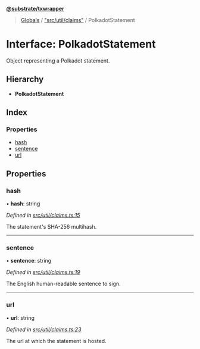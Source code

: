 **[@substrate/txwrapper](../README.md)**

> [Globals](../globals.md) / ["src/util/claims"](../modules/_src_util_claims_.md) / PolkadotStatement

# Interface: PolkadotStatement

Object representing a Polkadot statement.

## Hierarchy

* **PolkadotStatement**

## Index

### Properties

* [hash](_src_util_claims_.polkadotstatement.md#hash)
* [sentence](_src_util_claims_.polkadotstatement.md#sentence)
* [url](_src_util_claims_.polkadotstatement.md#url)

## Properties

### hash

•  **hash**: string

*Defined in [src/util/claims.ts:15](https://github.com/paritytech/txwrapper/blob/968ccb6/src/util/claims.ts#L15)*

The statement's SHA-256 multihash.

___

### sentence

•  **sentence**: string

*Defined in [src/util/claims.ts:19](https://github.com/paritytech/txwrapper/blob/968ccb6/src/util/claims.ts#L19)*

The English human-readable sentence to sign.

___

### url

•  **url**: string

*Defined in [src/util/claims.ts:23](https://github.com/paritytech/txwrapper/blob/968ccb6/src/util/claims.ts#L23)*

The url at which the statement is hosted.
